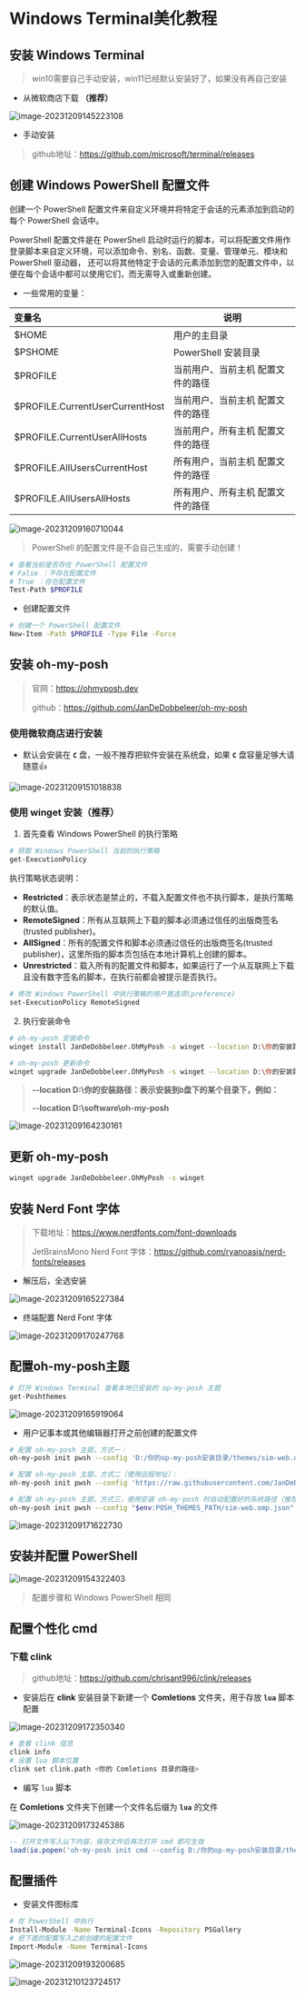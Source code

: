 # Windows Terminal美化教程

## 安装 Windows Terminal

> win10需要自己手动安装，win11已经默认安装好了，如果没有再自己安装

- 从微软商店下载 **（推荐）**

![image-20231209145223108](https://cdn.jsdelivr.net/gh/L1102/pictures/img/image-20231209145223108.png)

- 手动安装

> github地址：https://github.com/microsoft/terminal/releases

## 创建 Windows PowerShell 配置文件

创建一个 PowerShell 配置文件来自定义环境并将特定于会话的元素添加到启动的每个 PowerShell 会话中。

PowerShell 配置文件是在 PowerShell 启动时运行的脚本，可以将配置文件用作登录脚本来自定义环境，可以添加命令、别名、函数、变量、管理单元、模块和 PowerShell 驱动器，
还可以将其他特定于会话的元素添加到您的配置文件中，以便在每个会话中都可以使用它们，而无需导入或重新创建。

- 一些常用的变量：

| 变量名                          | 说明                              |
| :------------------------------ | --------------------------------- |
| $HOME                           | 用户的主目录                      |
| $PSHOME                         | PowerShell 安装目录               |
| $PROFILE                        | 当前用户、当前主机 配置文件的路径 |
| $PROFILE.CurrentUserCurrentHost | 当前用户、当前主机 配置文件的路径 |
| $PROFILE.CurrentUserAllHosts    | 当前用户，所有主机 配置文件的路径 |
| $PROFILE.AllUsersCurrentHost    | 所有用户，当前主机 配置文件的路径 |
| $PROFILE.AllUsersAllHosts       | 所有用户、所有主机 配置文件的路径 |

![image-20231209160710044](https://cdn.jsdelivr.net/gh/L1102/pictures/img/image-20231209160710044.png)

> PowerShell 的配置文件是不会自己生成的，需要手动创建！

```bash
# 查看当前是否存在 PowerShell 配置文件
# False ：不存在配置文件
# True ：存在配置文件
Test-Path $PROFILE
```

- 创建配置文件

````bash
# 创建一个 PowerShell 配置文件
New-Item -Path $PROFILE -Type File -Force
````

## 安装 oh-my-posh

> 官网：https://ohmyposh.dev
>
> github：https://github.com/JanDeDobbeleer/oh-my-posh

### **使用微软商店进行安装**

- 默认会安装在 **`C`** 盘，一般不推荐把软件安装在系统盘，如果 **`C`** 盘容量足够大请随意👍

![image-20231209151018838](https://cdn.jsdelivr.net/gh/L1102/pictures/img/image-20231209151018838.png)

### 使用 winget 安装（推荐）

1. 首先查看 Windows PowerShell 的执行策略

```bash
# 获取 Windows PowerShell 当前的执行策略
get-ExecutionPolicy
```

执行策略状态说明：

- **Restricted**：表示状态是禁止的，不载入配置文件也不执行脚本，是执行策略的默认值。
- **RemoteSigned**：所有从互联网上下载的脚本必须通过信任的出版商签名(trusted publisher)。
- **AllSigned**：所有的配置文件和脚本必须通过信任的出版商签名(trusted publisher)，这里所指的脚本页包括在本地计算机上创建的脚本。
- **Unrestricted**：载入所有的配置文件和脚本，如果运行了一个从互联网上下载且没有数字签名的脚本，在执行前都会被提示是否执行。

```bash
# 修改 Windows PowerShell 中执行策略的用户首选项(preference)
set-ExecutionPolicy RemoteSigned
```

2. 执行安装命令

```bash
# oh-my-posh 安装命令
winget install JanDeDobbeleer.OhMyPosh -s winget --location D:\你的安装路径

# oh-my-posh 更新命令
winget upgrade JanDeDobbeleer.OhMyPosh -s winget --location D:\你的安装路径
```

> **--location D:\你的安装路径：表示安装到`D`盘下的某个目录下，例如：**
>
> **--location D:\software\oh-my-posh**



![image-20231209164230161](https://cdn.jsdelivr.net/gh/L1102/pictures/img/image-20231209164230161.png)

## 更新 oh-my-posh

```bash
winget upgrade JanDeDobbeleer.OhMyPosh -s winget
```

## 安装 Nerd Font 字体

> 下载地址：https://www.nerdfonts.com/font-downloads
>
> JetBrainsMono Nerd Font 字体：https://github.com/ryanoasis/nerd-fonts/releases

- 解压后，全选安装

![image-20231209165227384](https://cdn.jsdelivr.net/gh/L1102/pictures/img/image-20231209165227384.png)

- 终端配置 Nerd Font 字体

![image-20231209170247768](https://cdn.jsdelivr.net/gh/L1102/pictures/img/image-20231209170247768.png)

## 配置oh-my-posh主题

```bash
# 打开 Windows Terminal 查看本地已安装的 op-my-posh 主题
get-Poshthemes
```

![image-20231209165919064](https://cdn.jsdelivr.net/gh/L1102/pictures/img/image-20231209165919064.png)

- 用户记事本或其他编辑器打开之前创建的配置文件

```bash
# 配置 oh-my-posh 主题，方式一：
oh-my-posh init pwsh --config 'D:/你的op-my-posh安装目录/themes/sim-web.omp.json' | Invoke-Expression

# 配置 oh-my-posh 主题，方式二（使用远程地址）：
oh-my-posh init pwsh --config 'https://raw.githubusercontent.com/JanDeDobbeleer/oh-my-posh/main/themes/sim-web.omp.json' | Invoke-Expression

# 配置 oh-my-posh 主题，方式三，使用安装 oh-my-posh 时自动配置好的系统路径（推荐使用这种方式）：
oh-my-posh init pwsh --config "$env:POSH_THEMES_PATH/sim-web.omp.json" | Invoke-Expression
```

![image-20231209171622730](https://cdn.jsdelivr.net/gh/L1102/pictures/img/image-20231209171622730.png)

## 安装并配置 PowerShell

![image-20231209154322403](https://cdn.jsdelivr.net/gh/L1102/pictures/img/image-20231209154322403.png)

> 配置步骤和 Windows PowerShell 相同

## 配置个性化 cmd

### 下载 clink

> github地址：https://github.com/chrisant996/clink/releases

- 安装后在 **clink** 安装目录下新建一个 **Comletions** 文件夹，用于存放 **`lua`** 脚本配置

![image-20231209172350340](https://cdn.jsdelivr.net/gh/L1102/pictures/img/image-20231209172350340.png)

```bash
# 查看 clink 信息
clink info
# 设置 lua 脚本位置
clink set clink.path <你的 Comletions 目录的路径>
```

- 编写 `lua` 脚本

在 **Comletions** 文件夹下创建一个文件名后缀为 **`lua`** 的文件

![image-20231209173245386](https://cdn.jsdelivr.net/gh/L1102/pictures/img/image-20231209173245386.png)

```lua
-- 打开文件写入以下内容，保存文件后再次打开 cmd 即可生效
load(io.popen('oh-my-posh init cmd --config D:/你的op-my-posh安装目录/themes/sim-web.omp.json'):read("*a"))()
```

## 配置插件

- 安装文件图标库

```bash
# 在 PowerShell 中执行
Install-Module -Name Terminal-Icons -Repository PSGallery
# 把下面的配置写入之前创建的配置文件
Import-Module -Name Terminal-Icons
```

![image-20231209193200685](https://cdn.jsdelivr.net/gh/L1102/pictures/img/image-20231209193200685.png)

![image-20231210123724517](https://cdn.jsdelivr.net/gh/L1102/pictures/img/image-20231210123724517.png)







